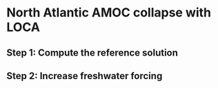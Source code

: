 # North Atlantic AMOC collapse with LOCA

## Step 1: Compute the reference solution

## Step 2: Increase freshwater forcing
